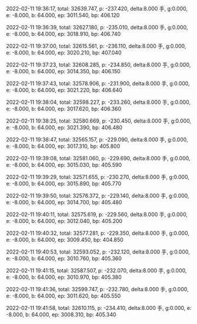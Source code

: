 2022-02-11 19:36:17, total: 32639.747, p: -237.420, delta:8.000 手, g:0.000, e: -8.000, b: 64.000, ep: 3011.540, bp: 406.120

2022-02-11 19:36:39, total: 32627.180, p: -235.010, delta:8.000 手, g:0.000, e: -8.000, b: 64.000, ep: 3018.910, bp: 406.740

2022-02-11 19:37:00, total: 32615.561, p: -236.110, delta:8.000 手, g:0.000, e: -8.000, b: 64.000, ep: 3020.210, bp: 407.040

2022-02-11 19:37:23, total: 32608.285, p: -234.850, delta:8.000 手, g:0.000, e: -8.000, b: 64.000, ep: 3014.350, bp: 406.150

2022-02-11 19:37:43, total: 32578.906, p: -231.900, delta:8.000 手, g:0.000, e: -8.000, b: 64.000, ep: 3021.220, bp: 406.640

2022-02-11 19:38:04, total: 32598.227, p: -233.260, delta:8.000 手, g:0.000, e: -8.000, b: 64.000, ep: 3017.620, bp: 406.360

2022-02-11 19:38:25, total: 32580.669, p: -230.450, delta:8.000 手, g:0.000, e: -8.000, b: 64.000, ep: 3021.390, bp: 406.480

2022-02-11 19:38:47, total: 32565.157, p: -229.090, delta:8.000 手, g:0.000, e: -8.000, b: 64.000, ep: 3017.310, bp: 405.800

2022-02-11 19:39:08, total: 32581.060, p: -229.690, delta:8.000 手, g:0.000, e: -8.000, b: 64.000, ep: 3015.030, bp: 405.590

2022-02-11 19:39:29, total: 32571.655, p: -230.270, delta:8.000 手, g:0.000, e: -8.000, b: 64.000, ep: 3015.890, bp: 405.770

2022-02-11 19:39:50, total: 32576.372, p: -229.140, delta:8.000 手, g:0.000, e: -8.000, b: 64.000, ep: 3014.700, bp: 405.480

2022-02-11 19:40:11, total: 32575.619, p: -229.560, delta:8.000 手, g:0.000, e: -8.000, b: 64.000, ep: 3012.040, bp: 405.200

2022-02-11 19:40:32, total: 32577.281, p: -229.350, delta:8.000 手, g:0.000, e: -8.000, b: 64.000, ep: 3009.450, bp: 404.850

2022-02-11 19:40:53, total: 32593.052, p: -232.120, delta:8.000 手, g:0.000, e: -8.000, b: 64.000, ep: 3010.760, bp: 405.360

2022-02-11 19:41:15, total: 32587.507, p: -232.070, delta:8.000 手, g:0.000, e: -8.000, b: 64.000, ep: 3010.970, bp: 405.380

2022-02-11 19:41:36, total: 32599.747, p: -232.780, delta:8.000 手, g:0.000, e: -8.000, b: 64.000, ep: 3011.620, bp: 405.550

2022-02-11 19:41:58, total: 32610.115, p: -234.410, delta:8.000 手, g:0.000, e: -8.000, b: 64.000, ep: 3008.310, bp: 405.340